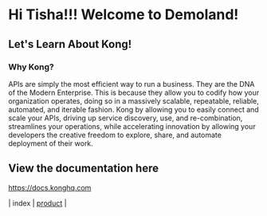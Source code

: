 # Hi Tisha!!! Welcome to Demoland!

## Let's Learn About Kong!
### Why Kong?
APIs are simply the most efficient way to run a business. They are the DNA of the Modern Enterprise. This is because they allow you to codify how your organization operates, doing so in a massively scalable, repeatable, reliable, automated, and iterable fashion. Kong by allowing you to easily connect and scale your APIs, driving up service discovery, use, and re-combination, streamlines your operations, while accelerating innovation by allowing your developers the creative freedom to explore, share, and automate deployment of their work.

## View the documentation here
https://docs.konghq.com

| index | [product](https://aaronhmiller.github.io/product) |
